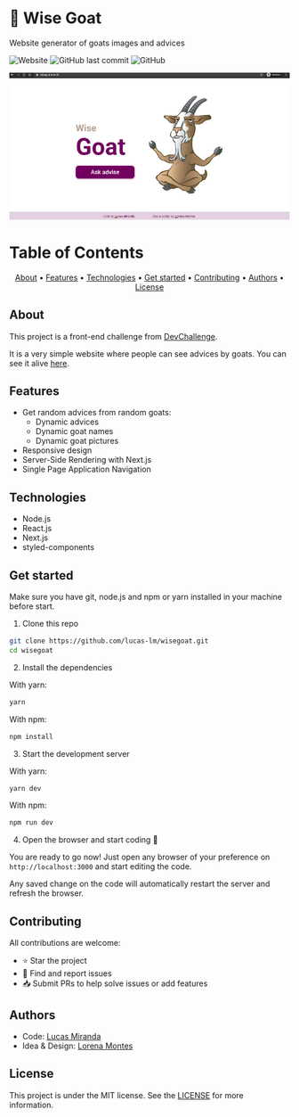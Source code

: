 # :goat: Wise Goat

Website generator of goats images and advices

![Website](https://img.shields.io/website?down_message=dead&label=website&up_message=alive&url=https%3A%2F%2Fwisegoat.now.sh)
![GitHub last commit](https://img.shields.io/github/last-commit/lucas-lm/wisegoat)
![GitHub](https://img.shields.io/github/license/lucas-lm/wisegoat)

<p align='center'>
  <img src='./public/wisegoat.gif' width='auto' height='auto' alt='Wise Goat demo' />
</p>

# Table of Contents

<p align="center">
 <a href="#about">About</a> •
 <a href="#features">Features</a> •
 <a href="#technologies">Technologies</a> • 
 <a href="#get-started">Get started</a> • 
 <a href="#contributing">Contributing</a> • 
 <a href="#authors">Authors</a> • 
 <a href="#license">License</a>
</p>


## About

This project is a front-end challenge from [DevChallenge](https://devchallenge.com.br).

It is a very simple website where people can see advices by goats. You can see it alive [here](https://wisegoat.now.sh).

## Features

- Get random advices from random goats:
  - Dynamic advices
  - Dynamic goat names
  - Dynamic goat pictures
- Responsive design
- Server-Side Rendering with Next.js
- Single Page Application Navigation

## Technologies

- Node.js
- React.js
- Next.js
- styled-components

## Get started

Make sure you have git, node.js and npm or yarn installed in your machine before start.

1. Clone this repo

```bash
git clone https://github.com/lucas-lm/wisegoat.git
cd wisegoat
```

2. Install the dependencies

With yarn:
```bash
yarn
```

With npm:
```bash
npm install
```

3. Start the development server

With yarn:
```bash
yarn dev
```

With npm:
```bash
npm run dev
```

4. Open the browser and start coding 🎉

You are ready to go now! Just open any browser of your preference on ```http://localhost:3000``` and start editing the code.

Any saved change on the code will automatically restart the server and refresh the browser.

## Contributing

All contributions are welcome:

- ⭐️ Star the project
- 🐛 Find and report issues
- 📥 Submit PRs to help solve issues or add features

## Authors

- Code: [Lucas Miranda](https://github.com/lucas-lm)
- Idea & Design: [Lorena Montes](http://github.com/lorenalgm)

## License

This project is under the MIT license. See the [LICENSE](https://github.com/lucas-lm/wisegoat/blob/master/LICENSE) for more information.
